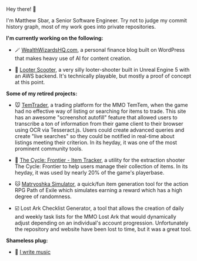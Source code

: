 Hey there! 👋

I'm Matthew Sbar, a Senior Software Engineer. Try not to judge my commit history graph, most of my work goes into private repositories.


**I'm currently working on the following:**

- 🪄 [WealthWizardsHQ.com](https://www.wealthwizardshq.com), a personal finance blog built on WordPress that makes heavy use of AI for content creation.

- 🛴 [Looter Scooter](https://www.looterscooter.com), a very silly looter-shooter built in Unreal Engine 5 with an AWS backend. It's technically playable, but mostly a proof of concept at this point.


**Some of my retired projects:**

- 🐭 [TemTrader](https://temtrader.back4app.io/), a trading platform for the MMO TemTem, when the game had no effective way of listing or searching for items to trade. This site has an awesome "screenshot autofill" feature that allowed users to transcribe a ton of information from their game client to their browser using OCR via Tesseract.js. Users could create advanced queries and create "live searches" so they could be notified in real-time about listings meeting their criterion. In its heyday, it was one of the most prominent community tools.

- 🔫 [The Cycle: Frontier - Item Tracker](https://matthewsbar.github.io/cycle-frontier-item-tracker/), a utility for the extraction shooter The Cycle: Frontier to help users manage their collection of items. In its heyday, it was used by nearly 20% of the game's playerbase.

- 🐱 [Matryoshka Simulator](https://matthewsbar.github.io/matryoshka-simulator/), a quick/fun item generation tool for the action RPG Path of Exile which simulates earning a reward which has a high degree of randomness.

- ☑️ Lost Ark Checklist Generator, a tool that allows the creation of daily and weekly task lists for the MMO Lost Ark that would dynamically adjust depending on an individual's account progression. Unfortunately the repository and website have been lost to time, but it was a great tool.


**Shameless plug:**

- 🎵 [I write music](https://vedgy.bandcamp.com/)
